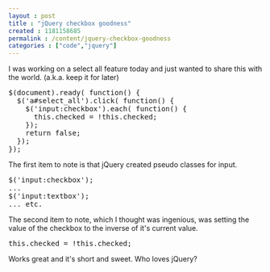 ```yaml
---
layout : post
title : "jQuery checkbox goodness"
created : 1181158685
permalink : /content/jquery-checkbox-goodness
categories : ["code","jquery"]
---
```

I was working on a select all feature today and just wanted to share this with the world. (a.k.a. keep it for later)

<pre>
$(document).ready( function() {
  $('a#select_all').click( function() {
    $('input:checkbox').each( function() {
      this.checked = !this.checked;
    });
    return false;
  });
});
</pre>

The first item to note is that jQuery created pseudo classes for input.
<pre>
$('input:checkbox');
...
$('input:textbox');
... etc.
</pre>

The second item to note, which I thought was ingenious, was setting the value of the checkbox to the inverse of it's current value.
<pre>
this.checked = !this.checked;
</pre>

Works great and it's short and sweet. Who loves jQuery?